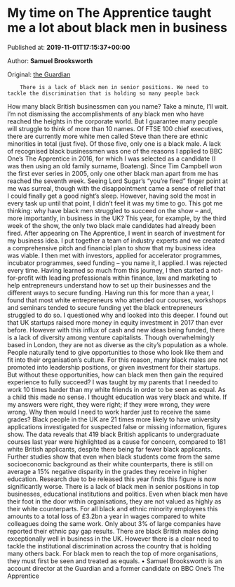 
# My time on The Apprentice taught me a lot about black men in business

Published at: **2019-11-01T17:15:37+00:00**

Author: **Samuel Brooksworth**

Original: [the Guardian](https://www.theguardian.com/commentisfree/2019/nov/01/the-apprentice-black-men-business-senior-positions-discrimination)


        There is a lack of black men in senior positions. We need to tackle the discrimination that is holding so many people back
      
How many black British businessmen can you name? Take a minute, I’ll wait. I’m not dismissing the accomplishments of any black men who have reached the heights in the corporate world. But I guarantee many people will struggle to think of more than 10 names. Of FTSE 100 chief executives, there are currently more white men called Steve than there are ethnic minorities in total (just five). Of those five, only one is a black male.
A lack of recognised black businessmen was one of the reasons I applied to BBC One’s The Apprentice in 2016, for which I was selected as a candidate (I was then using an old family surname, Boateng). Since Tim Campbell won the first ever series in 2005, only one other black man apart from me has reached the seventh week. Seeing Lord Sugar’s “you’re fired” finger point at me was surreal, though with the disappointment came a sense of relief that I could finally get a good night’s sleep. However, having sold the most in every task up until that point, I didn’t feel it was my time to go. This got me thinking: why have black men struggled to succeed on the show – and, more importantly, in business in the UK? This year, for example, by the third week of the show, the only two black male candidates had already been fired.
After appearing on The Apprentice, I went in search of investment for my business idea. I put together a team of industry experts and we created a comprehensive pitch and financial plan to show that my business idea was viable. I then met with investors, applied for accelerator programmes, incubator programmes, seed funding – you name it, I applied. I was rejected every time.
Having learned so much from this journey, I then started a not-for-profit with leading professionals within finance, law and marketing to help entrepreneurs understand how to set up their businesses and the different ways to secure funding. Having run this for more than a year, I found that most white entrepreneurs who attended our courses, workshops and seminars tended to secure funding yet the black entrepreneurs struggled to do so. I questioned why and looked into this deeper.
I found out that UK startups raised more money in equity investment in 2017 than ever before. However with this influx of cash and new ideas being funded, there is a lack of diversity among venture capitalists. Though overwhelmingly based in London, they are not as diverse as the city’s population as a whole.
People naturally tend to give opportunities to those who look like them and fit into their organisation’s culture. For this reason, many black males are not promoted into leadership positions, or given investment for their startups. But without these opportunities, how can black men then gain the required experience to fully succeed?
I was taught by my parents that I needed to work 10 times harder than my white friends in order to be seen as equal. As a child this made no sense. I thought education was very black and white. If my answers were right, they were right; if they were wrong, they were wrong. Why then would I need to work harder just to receive the same grades?
Black people in the UK are 21 times more likely to have university applications investigated for suspected false or missing information, figures show. The data reveals that 419 black British applicants to undergraduate courses last year were highlighted as a cause for concern, compared to 181 white British applicants, despite there being far fewer black applicants. Further studies show that even when black students come from the same socioeconomic background as their white counterparts, there is still on average a 15% negative disparity in the grades they receive in higher education. Research due to be released this year finds this figure is now significantly worse.
There is a lack of black men in senior positions in top businesses, educational institutions and politics. Even when black men have their foot in the door within organisations, they are not valued as highly as their white counterparts. For all black and ethnic minority employees this amounts to a total loss of £3.2bn a year in wages compared to white colleagues doing the same work. Only about 3% of large companies have reported their ethnic pay gap results.
There are black British males doing exceptionally well in business in the UK. However there is a clear need to tackle the institutional discrimination across the country that is holding many others back. For black men to reach the top of more organisations, they must first be seen and treated as equals.
• Samuel Brooksworth is an account director at the Guardian and a former candidate on BBC One’s The Apprentice
